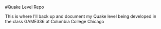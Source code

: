 #Quake Level Repo

This is where I'll back up and document my Quake level being developed in the class GAME336 at Columbia College Chicago
